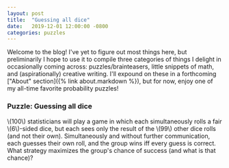 ```yaml
---
layout: post
title:  "Guessing all dice"
date:   2019-12-01 12:00:00 -0800
categories: puzzles
---
```

Welcome to the blog! I've yet to figure out most things here, but preliminarily I hope to use it to compile three categories of things I delight in occasionally coming across: puzzles/brainteasers, little snippets of math, and (aspirationally) creative writing. I'll expound on these in a forthcoming ["About" section]({% link about.markdown %}), but for now, enjoy one of my all-time favorite probability puzzles!

### Puzzle: Guessing all dice
\\(100\\) statisticians will play a game in which each simultaneously rolls a fair \\(6\\)-sided dice, but each sees only the result of the \\(99\\) other dice rolls (and not their own). Simultaneously and without further communication, each guesses their own roll, and the group wins iff every guess is correct. What strategy maximizes the group's chance of success (and what is that chance)?
